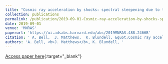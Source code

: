 ```yaml
---
title: "Cosmic ray acceleration by shocks: spectral steepening due to turbulent magnetic field amplification"
collection: publications
permalink: /publication/2019-09-01-Cosmic-ray-acceleration-by-shocks-spectral-steepening-due-to-turbulent-magnetic-field-amplification
date: 2019-09-01
venue: 'MNRAS'
paperurl: 'https://ui.adsabs.harvard.edu/abs/2019MNRAS.488.2466B'
citation: ' A. Bell,  J. Matthews,  K. Blundell, &quot;Cosmic ray acceleration by shocks: spectral steepening due to turbulent magnetic field amplification.&quot; MNRAS, 2019.'
authors: 'A. Bell, <b>J. Matthews</b>, K. Blundell, '
---
```

[Access paper here](https://ui.adsabs.harvard.edu/abs/2019MNRAS.488.2466B){:target="_blank"}
